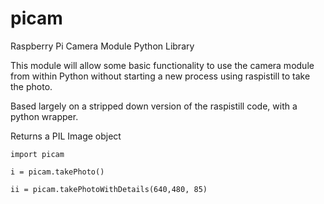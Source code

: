 picam
=====

Raspberry Pi Camera Module Python Library


This module will allow some basic functionality to use the camera module from within Python without starting a new process using raspistill to take the photo.

Based largely on a stripped down version of the raspistill code, with a python wrapper.

Returns a PIL Image object


    import picam
    
    i = picam.takePhoto()
    
    ii = picam.takePhotoWithDetails(640,480, 85)
    
